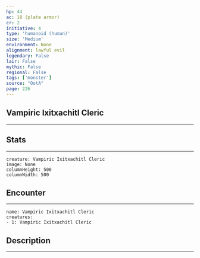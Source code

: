 ```yaml
---
hp: 44
ac: 18 (plate armor)
cr: 2
initiative: 4
type: 'humanoid (human)'    
size: 'Medium'
environment: None
alignment: lawful evil
legendary: False
lair: False
mythic: False
regional: False
tags: ['monster']
source: "OotA"
page: 226
---
```


## Vampiric Ixitxachitl Cleric
---



## Stats
---

```statblock
creature: Vampiric Ixitxachitl Cleric
image: None
columnHeight: 500
columnWidth: 500
```

## Encounter
---

```encounter-table
name: Vampiric Ixitxachitl Cleric
creatures:
- 1: Vampiric Ixitxachitl Cleric
```

## Description
---




